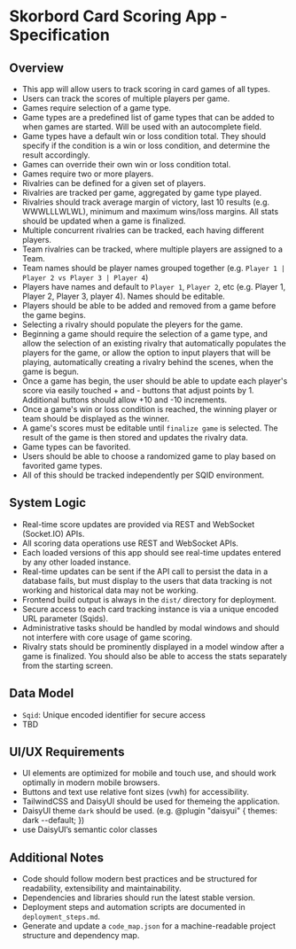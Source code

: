 # Skorbord Card Scoring App - Specification

## Overview

- This app will allow users to track scoring in card games of all types.
- Users can track the scores of multiple players per game.
- Games require selection of a game type.
- Game types are a predefined list of game types that can be added to when games are started. Will be used with an autocomplete field.
- Game types have a default win or loss condition total. They should specify if the condition is a win or loss condition, and determine the result accordingly.
- Games can override their own win or loss condition total.
- Games require two or more players.
- Rivalries can be defined for a given set of players.
- Rivalries are tracked per game, aggregated by game type played.
- Rivalries should track average margin of victory, last 10 results (e.g. WWWLLLWLWL), minimum and maximum wins/loss margins. All stats should be updated when a game is finalized.
- Multiple concurrent rivalries can be tracked, each having different players.
- Team rivalries can be tracked, where multiple players are assigned to a Team.
- Team names should be player names grouped together (e.g. `Player 1 | Player 2 vs Player 3 | Player 4`)
- Players have names and default to `Player 1`, `Player 2`, etc (e.g. Player 1, Player 2, Player 3, player 4). Names should be editable.
- Players should be able to be added and removed from a game before the game begins.
- Selecting a rivalry should populate the pleyers for the game.
- Beginning a game should require the selection of a game type, and allow the selection of an existing rivalry that automatically populates the players for the game, or allow the option to input players that will be playing, automatically creating a rivalry behind the scenes, when the game is begun.
- Once a game has begin, the user should be able to update each player's score via easily touched + and - buttons that adjust points by 1. Additional buttons should allow +10 and -10 increments.
- Once a game's win or loss condition is reached, the winning player or team should be displayed as the winner.
- A game's scores must be editable until `finalize game` is selected. The result of the game is then stored and updates the rivalry data.
- Game types can be favorited.
- Users should be able to choose a randomized game to play based on favorited game types.
- All of this should be tracked independently per SQID environment.

## System Logic

- Real-time score updates are provided via REST and WebSocket (Socket.IO) APIs.
- All scoring data operations use REST and WebSocket APIs.
- Each loaded versions of this app should see real-time updates entered by any other loaded instance.
- Real-time updates can be sent if the API call to persist the data in a database fails, but must display to the users that data tracking is not working and historical data may not be working.
- Frontend build output is always in the `dist/` directory for deployment.
- Secure access to each card tracking instance is via a unique encoded URL parameter (Sqids).
- Administrative tasks should be handled by modal windows and should not interfere with core usage of game scoring.
- Rivalry stats should be prominently displayed in a model window after a game is finalized. You should also be able to access the stats separately from the starting screen.

## Data Model

- `Sqid`: Unique encoded identifier for secure access
- TBD

## UI/UX Requirements

- UI elements are optimized for mobile and touch use, and should work optimally in modern mobile browsers.
- Buttons and text use relative font sizes (vwh) for accessibility.
- TailwindCSS and DaisyUI should be used for themeing the application.
- DaisyUI theme `dark` should be used. (e.g.  @plugin "daisyui" {
   themes: dark --default;
 })
- use DaisyUI’s semantic color classes

## Additional Notes

- Code should follow modern best practices and be structured for readability, extensibility and maintainability.
- Dependencies and libraries should run the latest stable version.
- Deployment steps and automation scripts are documented in `deployment_steps.md`.
- Generate and update a `code_map.json` for a machine-readable project structure and dependency map.
